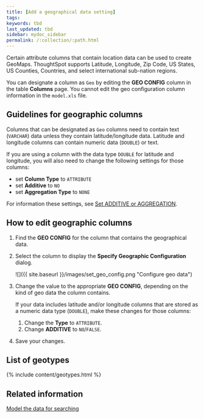 ```yaml
---
title: [Add a geographical data setting]
tags:
keywords: tbd
last_updated: tbd
sidebar: mydoc_sidebar
permalink: /:collection/:path.html
---
```

Certain attribute columns that contain location data can be used to create
GeoMaps. ThoughtSpot supports Latitude, Longitude, Zip Code, US States, US
Counties, Countries, and select international sub-nation regions.

You can designate a column as `Geo` by editing the **GEO CONFIG** column in the
table **Columns** page. You cannot edit the geo configuration column information
in the `model.xls` file.

## Guidelines for geographic columns

Columns that can be designated as `Geo` columns need to contain text (`VARCHAR`)
data unless they contain latitude/longitude data. Latitude and longitude columns
can contain numeric data (`DOUBLE`) or text.

If you are using a column with the data type `DOUBLE` for latitude and
longitude, you will also need to change the following settings for those
columns:

-   set **Column Type** to `ATTRIBUTE`
-   set **Additive** to `NO`
-   set **Aggregation Type** to `NONE`

For information these settings, see [Set ADDITIVE or AGGREGATION](change-aggreg-additive.html).

## How to edit geographic columns

1. Find the **GEO CONFIG** for the column that contains the geographical data.
2. Select the column to display the **Specify Geographic Configuration** dialog.

    ![]({{ site.baseurl }}/images/set_geo_config.png "Configure geo data")

3. Change the value to the appropriate **GEO CONFIG**, depending on the kind of geo data the column contains.

    If your data includes latitude and/or longitude columns that are stored as a
    numeric data type (`DOUBLE`), make these changes for those columns:

    1. Change the **Type** to `ATTRIBUTE`.
    2. Change **ADDITIVE** to `NO`/`FALSE`.
    
4. Save your changes.

## List of geotypes

{% include content/geotypes.html %}

## Related information  

[Model the data for searching](semantic-modeling.html#)
